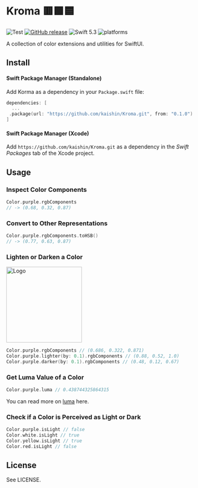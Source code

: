 # Kroma 🟥🟩🟦

![Test](https://github.com/kaishin/Kroma/workflows/Test/badge.svg)
[![GitHub release](https://img.shields.io/github/release/kaishin/Kroma.svg)](https://github.com/kaishin/Kroma/releases/latest) 
![Swift 5.3](https://img.shields.io/badge/Swift-5.3-orange.svg) ![platforms](https://img.shields.io/badge/platforms-iOS%20%7C%20macOS%20%7C%20tvOS%20%7C%20watchOS-lightgrey.svg)

A collection of color extensions and utilities for SwiftUI.

## Install

#### Swift Package Manager (Standalone)

Add Korma as a dependency in your `Package.swift` file:

```swift
dependencies: [
  ...
 .package(url: "https://github.com/kaishin/Kroma.git", from: "0.1.0")
]
```

#### Swift Package Manager (Xcode)

Add `https://github.com/kaishin/Kroma.git` as a dependency in the _Swift Packages_ tab of the Xcode project.

## Usage

### Inspect Color Components

```swift
Color.purple.rgbComponents
// -> (0.68, 0.32, 0.87)
```

### Convert to Other Representations

```swift
Color.purple.rgbComponents.toHSB()
// -> (0.77, 0.63, 0.87)
```
### Lighten or Darken a Color

<img src="https://github.com/kaishin/Kroma/raw/main/lighter-darker.png?raw=true" alt="Logo" width="200">

```swift
Color.purple.rgbComponents // (0.686, 0.322, 0.871)
Color.purple.lighter(by: 0.1).rgbComponents // (0.88, 0.52, 1.0)
Color.purple.darker(by: 0.1).rgbComponents // (0.48, 0.12, 0.67)
```

### Get Luma Value of a Color

```swift
Color.purple.luma // 0.438744325864315
```

You can read more on [luma](https://thoughtbot.com/blog/closer-look-color-lightness) here.

### Check if a Color is Perceived as Light or Dark
```swift
Color.purple.isLight // false
Color.white.isLight // true
Color.yellow.isLight // true
Color.red.isLight // false
```

## License

See LICENSE.
